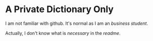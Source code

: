 # A Private Dictionary Only

I am not familiar with github. It's normal as I am an *business student*.

Actually, I don't know what is *necessary* in the *readme*.
